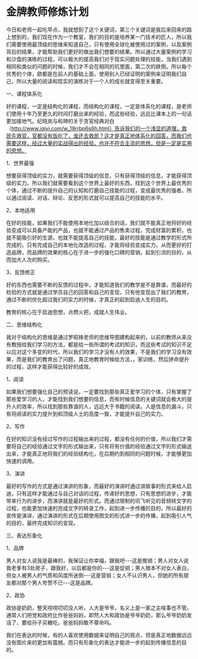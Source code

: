 # 金牌教师修炼计划

今日和老师一起吃早点，我就想到了这个关键词，第三个关键词是我后来回来的路上想到的，我们现在作为一个教室，我们的目的是培养某一门技术的匠人，所以我们需要使用最顶级的思维来知道自己，只有使用全球化被使用过的案例，以及案例背后的结果，才能帮助我们更好的做出我们想要的结果。所以通过大量案例的学习和沙盘的演练的过程，可以极大的提高我们对于现实问题处理的技能，当我们遇到相同和类似的问题的时候，我们才不会在相同的坑里面，第二次的跌倒。所以每个优秀的个体，欧都是在前人的基础上面，使用别人已经证明的案例来证明我们自己，所以大量的阅读和现实的演练对于一个人的成长就变得至关重要。

一、课程体系化

好的课程，一定是结构化的课程，而结构化的课程，一定是体系化的课程，是老师们使用十年乃至更久的时间打磨出来的经验，而这些经验，远远比课本上的一句话更加接地气。纪晓岚与和珅的关于贪官经典对白（http://www.iqiyi.com/w_19rrbp6s6h.html）告诉我们的一个浅显的道理，救民先救官，官都没有饭吃了，谁还去救民？这才是真正地体系化的回答，而我们也需要这样，经过大量的实战得出的经验，也许不符合主流的思想，但是一定是实用的思想。

1、世界最强

想要获得顶级的实力，就需要获得顶级的信息，只有获得顶级的信息，才能获得顶级的实力。所以我们就需要看到这个世界上最好的东西，找到这个世界上最优秀的个体，通过不断的提升自己的认知和打磨自己技能的过程，变成最优秀的强者。所以通过阅读、对话、辩论、反思的形式就可以提高自己的技能的水平。

2、本地适用

在好的技能，如果我们不能使用本地化加以结合的话，我们就不能真正地将好的经验变成可以具备产能的产品，也就不能通过产品的售卖过程，完成财富的累积，也就不能吸引好的生源，也就不能提高自己的技能，最好的技能是通过教学的形式所完成的，只有完成自己的本地化改造的过程，才能将经验变成实力，从而更好的打造品牌，而品牌的效果的核心在于进一步的强化口碑的营销，起到引流的目的，从而加大人次的购买。

3、反馈修正

好的东西也需要不断的反馈的过程中，才能知道我们的教学是不是靠谱，而最好的检验的方式就是通过学员自己的回答和自己的变现，只有他变现出了我们的教育，通过不断的优化超过我们的实力的时候，才真正的起到启迪人生的目的。

教育的核心在于启迪思想，点燃火把，成就人生伟业。

二、思维结构化

我对于结构化的思维是通过罗昭锋老师的思维导图建构起来的，以前的教师从来没有教授给我们学习的方法，都是给一些所谓的考试的知识，而这些考试的知识不足以应对这个多变的时代，所以我们的学习才没有人的效果，不是我们的学习没有效果，而是我们的教育出了问题，真正地教育时候给方法，，家训练，然后拼命提升的过程，这样才能获得比较好的成效。

1、阅读

如果我们想要强化自己的预读说，一定要找到那些真正爱学习的个体，只有掌握了那些爱学习的人，才能找到我们想要的信息，而有时候信息的关键词就会极大的提升人的效率，所以找到那些靠谱的人，远远大于书籍的阅读。人是信息的漏斗，只有将阅读的实力提升到和顶级人士的高度一致，才能提升自己的实力。

2、写作

在好的知识没有经过写作的过程输出来的过程，都没有任何的价值，所以我们才需要将自己的经验通过文字的形式输出来，只有将有价值的经验通过文字的形式输送出来，才能真正地将我们的经验结构化，在后期约到相同的问题时候，才能够更加快速的调用。

3、演讲

最好的写作的方式是通过演讲的形象，而最好的演讲时通过讲故事的形式来给人启迪，只有这样才能通过与自己对话的过程，传递好的思想，只有思想的进步，才能带来行为的进步，而演讲就是最好的形式。而通过限制的讯飞听见的音频转文字的过程，也能更加快速的完成文字的转录工作，起到进一步传播的目的，所以最好的宣传是演讲，通过演讲的形式在后期使用图文的形式进一步的传播，起到吸引人气的目的，最终完成知识的变现。

三、表达形象化

1、品牌

男人对女人说我是最棒的，我保证让你幸福，跟我吧---这是推销；男人对女人说我老爹有3处房子，跟我好，以后都是你的---这是促销；男人根本不对女人表白，但女人被男人的气质和风度所迷倒---这是营销；女人不认识男人，但她的所有朋友都对那个男人夸赞不已---这是品牌。

2、政协

政协是奶奶，整天唠唠叨叨没人听，人大是爷爷，名义上是一家之主啥事也不管。通常人们把党和政府比作爸爸妈妈，即然人大和政协是爷爷奶奶，那么爷爷奶奶发话了，要给孙子买糖吃，爸爸妈妈敢不尊命吗。

我们在表达的时候，有的人喜欢使用数据来证明自己的观点，但是真正地数据远远没有图片来的更加有震撼。而只有形象化的表达才能进一步的起到传播信息的目的。
